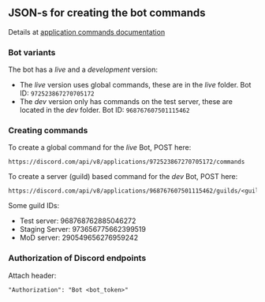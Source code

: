 ## JSON-s for creating the bot commands

Details at [application commands documentation](https://discord.com/developers/docs/interactions/application-commands)

### Bot variants

The bot has a *live* and a *development* version:
 - The *live* version uses global commands, these are in the *live* folder. Bot ID: ```972523867270705172```
 - The *dev* version only has commands on the test server, these are located in the *dev* folder. Bot ID: ```968767607501115462```

### Creating commands

To create a global command for the *live* Bot, POST here:

```
https://discord.com/api/v8/applications/972523867270705172/commands
```

To create a server (guild) based command for the *dev* Bot, POST here:

```
https://discord.com/api/v8/applications/968767607501115462/guilds/<guild_id>/commands"
```

Some guild IDs:
 - Test server: 968768762885046272
 - Staging Server: 973656775662399519
 - MoD server: 290549656276959242

### Authorization of Discord endpoints

Attach header:

```
"Authorization": "Bot <bot_token>"
```